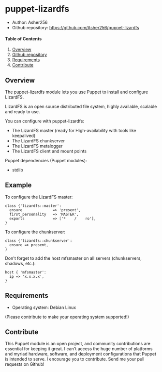 # puppet-lizardfs

- Author: Asher256
- Github repository: https://github.com/Asher256/puppet-lizardfs

#### Table of Contents

1. [Overview](#overview)
2. [Github repository](#github-repository)
2. [Requirements](#requirements)
4. [Contribute](#contribute)

## Overview

The puppet-lizardfs module lets you use Puppet to install and configure
LizardFS.

LizardFS is an open source distributed file system, highly available, scalable
and ready to use.

You can configure with puppet-lizardfs:
- The LizardFS master (ready for High-availability with tools like keepalived)
- The LizardFS chunkserver
- The LizardFS metalogger
- The LizardFS client and mount points

Puppet dependencies (Puppet modules):
- stdlib

## Example

To configure the LizardFS master:
```
class {'lizardfs::master':
  ensure              => 'present',
  first_personality   => 'MASTER',
  exports             => ['*    /    ro'],
}
```

To configure the chunkserver:
```
class {'lizardfs::chunkserver':
  ensure => present,
}
```

Don't forget to add the host mfsmaster on all servers (chunkservers, shadows,
etc.):
```
host { 'mfsmaster':
  ip => 'x.x.x.x',
}
```

## Requirements

- Operating system: Debian Linux

(Please contribute to make your operating system supported!)

## Contribute

This Puppet module is an open project, and community contributions are
essential for keeping it great. I can't access the huge number of platforms and
myriad hardware, software, and deployment configurations that Puppet is
intended to serve. I encourage you to contribute. Send me your pull requests on
Github! 

